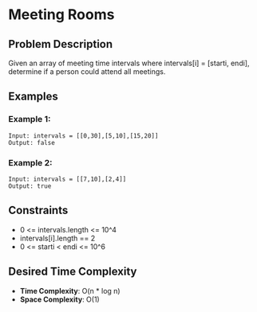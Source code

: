 # Meeting Rooms

## Problem Description

Given an array of meeting time intervals where intervals[i] = [starti, endi], determine if a person could attend all meetings.

## Examples

### Example 1:

```
Input: intervals = [[0,30],[5,10],[15,20]]
Output: false
```

### Example 2:

```
Input: intervals = [[7,10],[2,4]]
Output: true
```

## Constraints

- 0 <= intervals.length <= 10^4
- intervals[i].length == 2
- 0 <= starti < endi <= 10^6

## Desired Time Complexity

- **Time Complexity**: O(n \* log n)
- **Space Complexity**: O(1)
